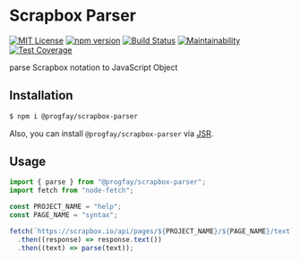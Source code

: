 # Scrapbox Parser

[![MIT License](http://img.shields.io/badge/license-MIT-blue.svg?style=for-the-badge&color=AC1500&labelColor=222222)](LICENSE)
[![npm version](https://img.shields.io/npm/v/@progfay/scrapbox-parser?style=for-the-badge&message=NPM&color=CB3837&logo=NPM&labelColor=222222&label=npm)](https://www.npmjs.com/package/@progfay/scrapbox-parser)
[![Build Status](https://img.shields.io/travis/progfay/scrapbox-parser?style=for-the-badge&message=Travis+CI&color=3EAAAF&logo=Travis+CI&labelColor=222222&logoColor=FFFFFF)](https://travis-ci.org/progfay/scrapbox-parser)
[![Maintainability](https://img.shields.io/codeclimate/maintainability/progfay/scrapbox-parser?style=for-the-badge&message=Code+Climate&labelColor=222222&logo=Code+Climate&logoColor=FFFFFF)](https://codeclimate.com/github/progfay/scrapbox-parser/maintainability)
[![Test Coverage](https://img.shields.io/codeclimate/coverage/progfay/scrapbox-parser?style=for-the-badge&message=Code+Climate&labelColor=222222&logo=Code+Climate&logoColor=FFFFFF)](https://codeclimate.com/github/progfay/scrapbox-parser/coverage)

parse Scrapbox notation to JavaScript Object

## Installation

```sh
$ npm i @progfay/scrapbox-parser
```

Also, you can install `@progfay/scrapbox-parser` via [JSR](https://jsr.io/@progfay/scrapbox-parser).

## Usage

```js
import { parse } from "@progfay/scrapbox-parser";
import fetch from "node-fetch";

const PROJECT_NAME = "help";
const PAGE_NAME = "syntax";

fetch(`https://scrapbox.io/api/pages/${PROJECT_NAME}/${PAGE_NAME}/text`)
  .then((response) => response.text())
  .then((text) => parse(text));
```

